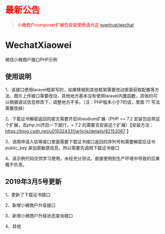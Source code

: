 # <font color=red>最新公告</font>
> <font color=red>小微商户composer扩展包安装使用请点这 [overtrue/wechat](https://github.com/overtrue/wechat)</font>
# WechatXiaowei
微信小微商户接口PHP示例

## 使用说明

1、该接口使用laravel框架写的，如果移植到其他框架需要改动里面获取配置等方法、图片上传接口需要改动，其他地方基本没有使用laravel内置函数，具体的可以根据调试信息修改下，调整地方不多。（注：PHP版本小于7的话，里面 ?? 写法需要改掉）

2、下载证书解密返回的密文需要开启libsodium扩展（PHP >= 7.2 安装包自带这个扩展，去php.ini开启一下就行，< 7.2 的需要去安装这个扩展）【安装方法：https://blog.csdn.net/u010324331/article/details/82153067 】

3、调用申请入驻等接口里面需要下载证书接口返回的序列号和需要解密后证书 public_key 来加密敏感信息，所以需要先调用下载证书接口

4、该示例代码仅供学习使用，未经充分测试。直接使用到生产环境中导致的后果概不负责。

## 2019年3月5号更新

1、更新了下载证书接口

2、新增小微商户升级接口

3、新增小微商户升级状态查询接口

4、其他
